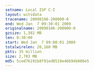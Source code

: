 ```yaml
---
setname: Local ISP C-I
layout: witsdata
tracename: 20090106-200000-0
end: Wed Jan  7 09:30:01 2009
originalname: 20090106-200000-0
gzsize: 1,382 MB
len: 0:30:00
start: Wed Jan  7 09:00:01 2009
totalwirelen: 20,160 MB
pkts: 35 million
size: 2,703 MB
md5: 5ced76191b8f91ed0519e46b94b806e5
---
```

